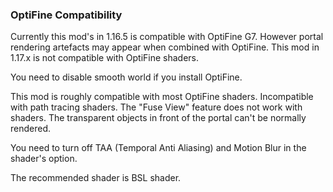 
### OptiFine Compatibility
Currently this mod's in 1.16.5 is compatible with OptiFine G7. However portal rendering artefacts may appear when combined with OptiFine. This mod in 1.17.x is not compatible with OptiFine shaders.

You need to disable smooth world if you install OptiFine.

This mod is roughly compatible with most OptiFine shaders. Incompatible with path tracing shaders. The "Fuse View" feature does not work with shaders. The transparent objects in front of the portal can't be normally rendered.

You need to turn off TAA (Temporal Anti Aliasing) and Motion Blur in the shader's option.

The recommended shader is BSL shader.



